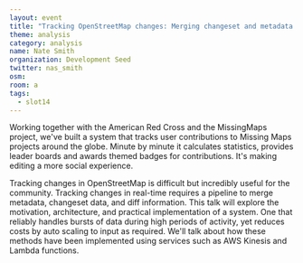 ```yaml
---
layout: event
title: "Tracking OpenStreetMap changes: Merging changeset and metadata together for improved change tracking"
theme: analysis
category: analysis
name: Nate Smith
organization: Development Seed
twitter: nas_smith
osm:
room: a
tags:
  - slot14
---
```

Working together with the American Red Cross and the MissingMaps project, we've built a system that tracks user contributions to Missing Maps projects around the globe. Minute by minute it calculates statistics, provides leader boards and awards themed badges for contributions. It's making editing a more social experience.

Tracking changes in OpenStreetMap is difficult but incredibly useful for the community. Tracking changes in real-time requires a pipeline to merge metadata, changeset data, and diff information. This talk will explore the motivation, architecture, and practical implementation of a system. One that reliably handles bursts of data during high periods of activity, yet reduces costs by auto scaling to input as required. We'll talk about how these methods have been implemented using services such as AWS Kinesis and Lambda functions.
